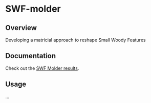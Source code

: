# SWF-molder

## Overview

Developing a matricial approach to reshape Small Woody Features 

## Documentation

Check out the [SWF Molder results](https://mattmar.github.io/SWF-molder/).

## Usage

...
